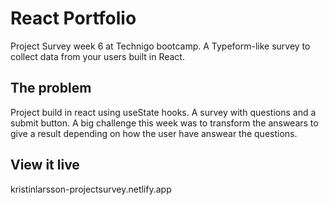 # React Portfolio

Project Survey week 6 at Technigo bootcamp. A Typeform-like survey to collect data from your users built in React.

## The problem
Project build in react using useState hooks. A survey with questions and a submit button. A big challenge this week was to transform the answears to give a result depending on how the user have answear the questions.

## View it live
kristinlarsson-projectsurvey.netlify.app
